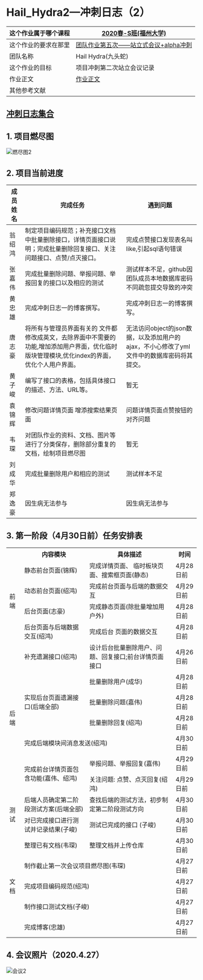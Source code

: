 






# Hail_Hydra2—冲刺日志（2）
| 这个作业属于哪个课程 | [2020春-S班(福州大学)](https://edu.cnblogs.com/campus/fzu/2020SPRINGS) |
| -------------------- | ------------------------------------------------------------ |
| 这个作业的要求在那里 | [团队作业第五次——站立式会议+alpha冲刺](https://edu.cnblogs.com/campus/fzu/2020SPRINGS/homework/10699) |
| 团队名称             | Hail Hydra(九头蛇)                                           |
| 这个作业的目标       | 项目冲刺第二次站立会议记录                                   |
| 作业正文             | [作业正文]( *待填写* ) |
| 其他参考文献         |                                                             |

## **[冲刺日志集合](https://www.cnblogs.com/HailHydra/p/12790965.html)**

## 1. **项目燃尽图**
![燃尽图2](https://images.cnblogs.com/cnblogs_com/021700613h/1752569/o_200428134153%E7%87%83%E5%B0%BD%E5%9B%BE2.png "燃尽图2")

## 2. 项目当前进度

| 成员姓名 | 完成任务 | 遇到问题 |
| ------------ | ----------- | --------- |
| 翁绍鸿 | 制定项目编码规范；补充接口文档中批量删除接口，详情页面接口说明；完成批量删除回复接口、关注问题接口、点赞/点灭接口。 | 完成点赞接口发现表名叫like,引起sql语句错误 |
| 张嘉伟 | 完成批量删除问题、举报问题、举报回复的接口以及相应的测试 | 测试样本不足，github因团队成员本地数据库密码不同疏忽提交导致的冲突 |
| 黄忠雄 | 完成冲刺日志一的博客撰写。 | 完成冲刺日志一的博客撰写。 |
| 唐志豪 | 将所有与管理员界面有关的 文件都修改成英文，去除界面中不需要的功能,增加添加用户界面，优化临时版块管理模块,优化index的界面，优化个人用户界面。 | 无法访问object的json数据，以及添加用户的ajax，不小心修改了yml文件中的数据库密码将其提交。 |
| 黄子峻 | 编写了接口的表格，包括具体接口的描述、方法、URL等。 | 暂无 |
| 袁锦辉 | 修改问题详情页面 增添搜索结果页面 | 问题详情页面点赞按钮的对齐问题 |
| 韦琛 | 对团队作业的资料、文档、图片等进行了分类保存，删除部分重复的文档，绘制项目燃尽图 | 暂无 |
| 刘成华 | 完成批量删除用户和相应的测试 | 测试样本不足 |
| 郑逸豪 | 因生病无法参与 | 因生病无法参与 |



## 3. 第一阶段（4月30日前）任务安排表
<table>
	<tr>
	    <th> </th>
        <th>内容模块</th>
        <th>具体描述</th>
        <th>时间</th>
    </tr>  
    <tr>
        <td rowspan="4">前端</td>
        <td>静态前台页面(锦辉)</td>
        <td>完成详情页面、 临时板块页面、搜索框页面(静态)</td>
        <td>4月28日前</td>
    </tr>
    <tr>
        <td>动态前台页面(绍鸿)</td>
        <td>完成前台页面与后端的数据交互</td>
        <td>4月29日前</td>
    </tr>
    <tr>
        <td>后台页面(志豪)</td>
        <td>完成静态页面(除批量增加用户外)</td>
        <td>4月28日前</td>
    </tr>
    <tr>
        <td>后台页面与后端数据交互(绍鸿)</td>
        <td>完成后台 页面的数据交互</td>
        <td>4月28日前</td>
    </tr>
    <tr>
    <td rowspan="7">后端</td>
    <td>补充遗漏接口(绍鸿)</td>
    <td>设计后台批量删除用户、问题、回复接口;前台详情页面接口</td>
    <td>4月26日前</td>
</tr>
<tr>
    <td rowspan="3">实现后台页面遗漏接口(后端全部)</td>
    <td>批量删除用户(成华)</td>
    <td>4月28日前</td>
</tr>
<tr>
    <td>批量删除问题(嘉伟)</td>
    <td>4月28日前</td>
</tr>
<tr>
    <td>批量删除回复(绍鸿)</td>
    <td>4月28日前</td>
</tr>
    <tr>
    	<td colspan="2">完成后端模块间消息发送(绍鸿)</td>
    	<td>4月30日前</td>
	</tr>
     <tr>
        <td rowspan="2">完成前台详情页面包含功能(嘉伟、绍鸿)</td>
        <td>举报问题、举报回复(嘉伟)</td>
        <td>4月29日前</td>
    </tr>
    <tr>
        <td>关注问题: 点赞、点灭回复(绍鸿)</td>
        <td>4月29日前</td>
    </tr>
    <tr>
    <td rowspan="2">测试</td>
    <td>后端人员确定第二阶段测试方案(后端全部)</td>
    <td>查找后端的测试方法，初步制定第二阶段测试方向</td>
    <td>4月30日前</td>
</tr>
<tr>
    <td>对已完成接口进行测试并记录结果(子峻)</td>
    <td>测试已完成的接口 (子峻)</td>
    <td>4月30日前</td>
</tr>
    <tr>
    <td rowspan="5">文档</td>
    <td>整理已有文档(韦琛)</td>
    <td>整理文档并上传仓库</td>
    <td>4月30日前</td>
</tr>
<tr>
    <td colspan="2">制作截止第一次会议项目燃尽图(韦琛)</td>
    <td>4月27日前</td>
</tr>
<tr>
    <td colspan="2">完成项目编码规范(绍鸿)</td>
    <td>4月27日前</td>
</tr>
<tr>
    <td colspan="2">制作接口测试文档(子峻) </td>
    <td>4月27日前</td>
</tr>
<tr>
    <td colspan="2">完成博客(忠雄)</td>
    <td>4月27日前</td>
</tr>
</table>




## 4. 会议照片（2020.4.27）
![会议2](https://images.cnblogs.com/cnblogs_com/021700613h/1752569/o_200428134203%E4%BC%9A%E8%AE%AE2.png "会议2")